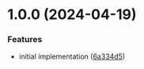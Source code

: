 # 1.0.0 (2024-04-19)


### Features

* initial implementation ([6a334d5](https://github.com/cduggan-reapit/Reapit.Packages.Versioning/commit/6a334d5df5c2526995ff12e29dae0d1fd6428e24))
